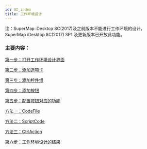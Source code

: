 ```yaml
---
id: UI_index
title: 工作环境设计
---
```

注：SuperMap iDesktop 8C(2017)及之前版本不能进行工作环境的设计，SuperMap iDesktop 8C(2017) SP1
及更新版本已开放此功能。

### 主要内容：

[第一步：打开工作环境设计界面](OpenUI)

[第二步：添加选项卡](AddTab)

[第三步：添加控件组](AddGroup)

[第四步：添加按钮](AddButton)

[第五步：配置按钮对应的功能](SetDynamicCode)

[方法一：CodeFile](CodeFile)

[方法二：ScriptCode](ScriptCode)

[方法三：CtrlAction](CtrlAction)

[第六步：工作环境设计的结果](Result_UI)

  




